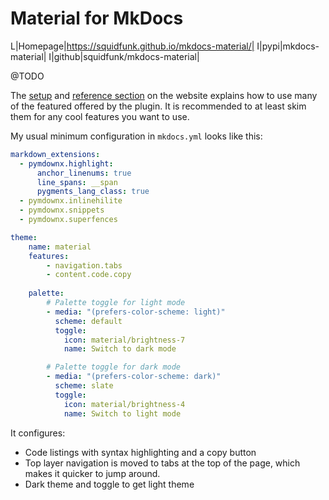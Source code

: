 # Material for MkDocs

L|Homepage|https://squidfunk.github.io/mkdocs-material/|
I|pypi|mkdocs-material|
I|github|squidfunk/mkdocs-material|

@TODO

The [setup](https://squidfunk.github.io/mkdocs-material/setup/) and [reference section](https://squidfunk.github.io/mkdocs-material/reference/) on the website explains how to use many of the featured offered by the plugin.
It is recommended to at least skim them for any cool features you want to use.

My usual minimum configuration in `mkdocs.yml` looks like this:

```yml
markdown_extensions:
  - pymdownx.highlight:
      anchor_linenums: true
      line_spans: __span
      pygments_lang_class: true
  - pymdownx.inlinehilite
  - pymdownx.snippets
  - pymdownx.superfences

theme:
    name: material
    features:
        - navigation.tabs
        - content.code.copy
    
    palette:
        # Palette toggle for light mode
        - media: "(prefers-color-scheme: light)"
          scheme: default
          toggle:
            icon: material/brightness-7
            name: Switch to dark mode

        # Palette toggle for dark mode
        - media: "(prefers-color-scheme: dark)"
          scheme: slate
          toggle:
            icon: material/brightness-4
            name: Switch to light mode
```

It configures:

- Code listings with syntax highlighting and a copy button
- Top layer navigation is moved to tabs at the top of the page, which makes it quicker to jump around.
- Dark theme and toggle to get light theme
